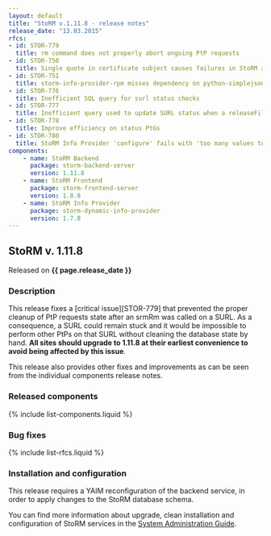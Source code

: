 ```yaml
---
layout: default
title: "StoRM v.1.11.8 - release notes"
release_date: "13.03.2015"
rfcs:
- id: STOR-779
  title: rm command does not properly abort ongoing PtP requests
- id: STOR-750
  title: Single quote in certificate subject causes failures in StoRM async requests
- id: STOR-751
  title: storm-info-provider-rpm misses dependency on python-simplejson on SL5
- id: STOR-776
  title: Inefficient SQL query for surl status checks
- id: STOR-777
  title: Inefficient query used to update SURL status when a releaseFiles is called
- id: STOR-778
  title: Improve efficiency on status PtGs
- id: STOR-780
  title: StoRM Info Provider 'configure' fails with 'too many values to unpack'
components:
    - name: StoRM Backend
      package: storm-backend-server
      version: 1.11.8
    - name: StoRM Frontend
      package: storm-frontend-server
      version: 1.8.8
    - name: StoRM Info Provider
      package: storm-dynamic-info-provider
      version: 1.7.8
---
```


## StoRM v. 1.11.8

Released on **{{ page.release_date }}**

### Description

This release fixes a [critical issue][STOR-779] that prevented the proper
cleanup of PtP requests state after an srmRm was called on a SURL. As a
consequence, a SURL could remain stuck and it would be impossible to perform
other PtPs on that SURL without cleaning the database state by hand. **All sites
should upgrade to 1.11.8 at their earliest convenience to avoid being affected
by this issue**.

This release also provides other fixes and improvements as can be seen from the
individual components release notes.

### Released components

{% include list-components.liquid %}

### Bug fixes

{% include list-rfcs.liquid %}

### Installation and configuration

This release requires a YAIM reconfiguration of the backend service, in order
to apply changes to the StoRM database schema.

You can find more information about upgrade, clean installation and configuration of
StoRM services in the [System Administration Guide][storm-sysadmin-guide].

[storm-documentation]: {{site.baseurl}}/documentation.html
[storm-sysadmin-guide]: {{site.baseurl}}/documentation/sysadmin-guide/1.11.8
